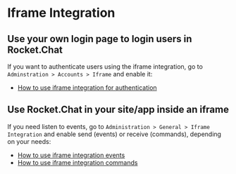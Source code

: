 # Iframe Integration

## Use your own login page to login users in Rocket.Chat
If you want to authenticate users using the iframe integration, go to `Adminstration > Accounts > Iframe` and enable it: 
- [How to use iframe integration for authentication](Authentication)

## Use Rocket.Chat in your site/app inside an iframe
If you need listen to events, go to `Administration > General > Iframe Integration` and enable send (events) or receive (commands), depending on your needs:
- [How to use iframe integration events](Events)
- [How to use iframe integration commands](Commands)

